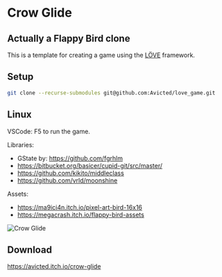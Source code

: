 # Crow Glide
## Actually a Flappy Bird clone

This is a template for creating a game using the [LÖVE](https://love2d.org/) framework.


## Setup
```bash
git clone --recurse-submodules git@github.com:Avicted/love_game.git
```

## Linux
VSCode: F5 to run the game.

Libraries:
- GState by: https://github.com/fgrhlm
- https://bitbucket.org/basicer/cupid-git/src/master/
- https://github.com/kikito/middleclass
- https://github.com/vrld/moonshine


Assets:
- https://ma9ici4n.itch.io/pixel-art-bird-16x16
- https://megacrash.itch.io/flappy-bird-assets


![Crow Glide](resources/crow_glide.gif)

## Download
https://avicted.itch.io/crow-glide
